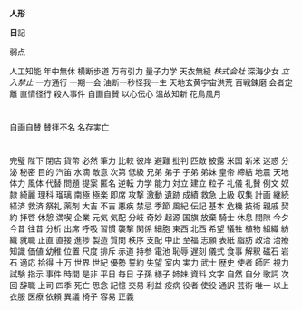 
**人形**


**日**記



弱点

人工知能
年中無休
横断歩道
万有引力
量子力学
天衣無縫
*株式会社*
深海少女
*立入禁止*
一方通行
一期一会
油断一秒怪我一生
天地玄黄宇宙洪荒
百戦錬磨
会者定離
直情径行
殺人事件
自画自賛
以心伝心
温故知新
花鳥風月

# 

自画自賛
賛拝不名
名存実亡

# 

完璧
陛下
閉店
貨幣
必然
筆力
比較
彼岸
避難
批判
匹敵
披露
米国
新米
迷惑
分泌
秘密
目的
汽笛
水滴
敵意
次第
低級
兄弟
弟子
子弟
弟妹
皇帝
締結
地震
天地
体力
風体
代替
問題
提案
匿名
逆転
力学
能力
対立
建立
粒子
礼儀
礼賛
例文
奴隷
綺麗
理科
瑠璃
南極
極楽
即席
攻撃
激動
遺跡
成績
救急
上級
収集
計画
継続
経済
救済
祭礼
薬剤
大吉
不吉
悪疾
禁忌
季節
風紀
伝記
基本
危機
技術
親戚
契約
拝啓
休憩
満喫
企業
元気
気配
分岐
奇妙
起源
国旗
放棄
騎士
休息
間隙
今夕
今昔
往昔
分析
出席
呼吸
習慣
襲撃
関係
細胞
東西
北西
希望
犠牲
植物
組織
紡織
就職
正直
直接
進捗
製造
質問
秩序
支配
中止
至福
志願
表紙
脂肪
政治
治療
知識
価値
幼稚
位置
尺度
排斥
赤道
持参
電池
恥辱
遅刻
儀式
食事
解釈
磁石
岩石
適応
拾得
十万
世界
世紀
優勢
誓約
失望
室内
実力
武士
歴史
使者
師匠
視力
試験
指示
事件
時間
是非
平日
毎日
子孫
様子
姉妹
資料
文字
自然
自分
歌詞
次回
辞職
上司
四季
死亡
思念
記憶
交易
利益
疫病
役者
使役
通訳
芸術
唯一
以上
衣服
医療
依頼
異議
椅子
容易
正義
